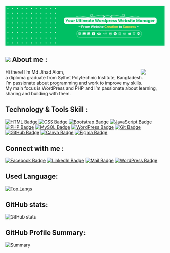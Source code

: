 ![Banner](Md%20Jihad%20Alom%20Banner%20-%20Wordpress%20developer.png)
## <img src = "https://i.pinimg.com/originals/3f/7e/4e/3f7e4eff7c96e9fe4b8b4b1ff3f7bdb5.gif" width = 4%> About me :
<img align="right" src="https://github.com/7oSkaaa/7oSkaaa/blob/main/Images/Right_Side.gif?raw=true" width=15%>
<p> Hi there! I’m Md Jihad Alom,<br>
    a diploma graduate from Sylhet Polytechnic Institute, Bangladesh.<br>
    I’m passionate about programming and work to improve my skills.<br>
    My main focus is WordPress and PHP and I’m passionate about learning, sharing and building with them.</p>
<be>
    
## Technology & Tools Skill :
<p>
 <a href="https://developer.mozilla.org/en-US/docs/Web/HTML" target="_blank">
  <img src="https://img.shields.io/badge/-HTML-E34c26?style=for-the-badge&labelColor=black&logo=html5&logoColor=E34c26" alt="HTML Badge"/>
</a>
<a href="https://developer.mozilla.org/en-US/docs/Web/CSS" target="_blank">
  <img src="https://img.shields.io/badge/-CSS-1572B6?style=for-the-badge&labelColor=black&logo=css3&logoColor=1572B6" alt="CSS Badge"/>
</a>
  <a href="https://getbootstrap.com/" target="_blank"><img src="https://img.shields.io/badge/Bootstrap-563D7C?style=for-the-badge&labelColor=black&logo=bootstrap&logoColor=563D7C" alt="Bootstrap Badge"/></a>
  <a href="https://developer.mozilla.org/en-US/docs/Web/JavaScript" target="_blank"><img src="https://img.shields.io/badge/-Javascript-F0DB4F?style=for-the-badge&labelColor=black&logo=javascript&logoColor=F0DB4F" alt="JavaScript Badge"/></a>
  <a href="https://www.php.net/" target="_blank"><img src="https://img.shields.io/badge/PHP-777BB4?style=for-the-badge&logo=php&logoColor=white" alt="PHP Badge"/></a>
  <a href="https://dev.mysql.com/doc/" target="_blank"><img src="https://img.shields.io/badge/MySQL-4479A1?style=for-the-badge&logo=mysql&logoColor=white" alt="MySQL Badge"/></a>
  <a href="https://wordpress.org/documentation/" target="_blank"><img src="https://img.shields.io/badge/-WordPress-21759B?style=for-the-badge&labelColor=black&logo=wordpress&logoColor=21759B" alt="WordPress Badge"/></a>
  <a href="https://git-scm.com/doc" target="_blank"><img src="https://img.shields.io/badge/Git-F05032?style=for-the-badge&labelColor=black&logo=git&logoColor=f34f29" alt="Git Badge"/></a>
  <a href="https://docs.github.com/" target="_blank"><img src="https://img.shields.io/badge/GitHub-181717?style=for-the-badge&labelColor=black&logo=github&logoColor=white" alt="GitHub Badge"/></a>
  <a href="https://www.canva.com/learn/" target="_blank"><img src="https://img.shields.io/badge/Canva-%2320C4CB.svg?style=for-the-badge&labelColor=black&logo=Canva&logoColor=20C4CB" alt="Canva Badge"/></a>
  <a href="https://help.figma.com/" target="_blank"><img src="https://img.shields.io/badge/Figma-F24E1E?style=for-the-badge&labelColor=black&logo=figma&logoColor=F24E1E" alt="Figma Badge"/></a>
</p>

## Connect with me :
[![Facebook Badge](https://img.shields.io/badge/Facebook-1877F2?style=for-the-badge&logo=facebook&logoColor=white)](https://www.facebook.com/mdjihadalom.191) 
[![LinkedIn Badge](https://img.shields.io/badge/LinkedIn-0077B5?style=for-the-badge&logo=linkedin&logoColor=white)](https://www.linkedin.com/in/mdjihadalom) 
[![Mail Badge](https://img.shields.io/badge/Gmail-D14836?style=for-the-badge&logo=gmail&logoColor=white)](mailto:jihadalom191@gmail.com) 
[![WordPress Badge](https://img.shields.io/badge/WordPress-21759B?style=for-the-badge&logo=wordpress&logoColor=white)](https://profiles.wordpress.org/mdjihadalom)

## Used Language:
[![Top Langs](https://github-readme-stats.vercel.app/api/top-langs/?username=mdjihadalom&layout=compact&theme=light)](https://github.com/anuraghazra/github-readme-stats)

## GitHub stats:
![GitHub stats](https://github-readme-stats.vercel.app/api?username=mdjihadalom&show_icons=true&count_private=true&theme=light)

## GitHub Profile Summary:
![Summary](https://github-profile-summary-cards.vercel.app/api/cards/profile-details?username=mdjihadalom&theme=github)
